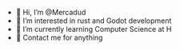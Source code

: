 - 👋 Hi, I’m @Mercadud
- 👀 I’m interested in rust and Godot development
- 🌱 I’m currently learning Computer Science at H
- 💞️ Contact me for anything

<!---
Mercadud/Mercadud is a ✨ special ✨ repository because its `README.md` (this file) appears on your GitHub profile.
You can click the Preview link to take a look at your changes.
--->

